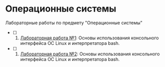 # Операционные системы

Лабораторные работы по предмету "Операционные системы"

- [ ] 1. [Лабораторная работа №1](./OSLab1/Lab_1): Основы использования консольного интерфейса ОС Linux и интерпретатора bash.
- [ ] 1. [Лабораторная работа №2](./Lab_2): Основы использования консольного интерфейса ОС Linux и интерпретатора bash.
